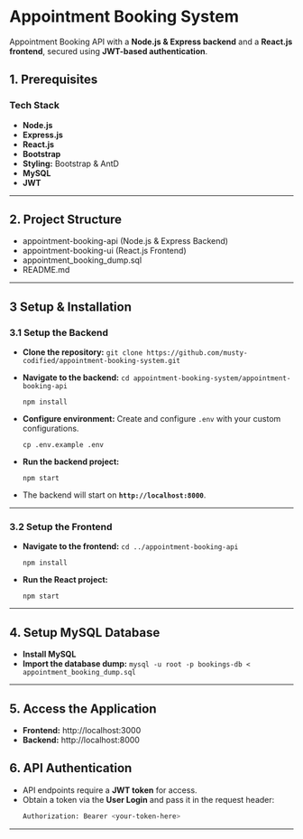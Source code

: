 # Appointment Booking System

Appointment Booking API with a **Node.js & Express backend** and a **React.js frontend**, secured using 
**JWT-based authentication**.

## 1. Prerequisites ##
### Tech Stack ###

- **Node.js**
- **Express.js**
- **React.js**
- **Bootstrap** 
- **Styling:** Bootstrap & AntD
- **MySQL** 
- **JWT**

---

## 2. Project Structure ##

- appointment-booking-api (Node.js & Express Backend)
- appointment-booking-ui (React.js Frontend)
- appointment_booking_dump.sql
- README.md

---

## 3 Setup & Installation ##

### 3.1 Setup the Backend ###

- **Clone the repository:**
  `git clone https://github.com/musty-codified/appointment-booking-system.git`
- **Navigate to the backend:**
  `cd appointment-booking-system/appointment-booking-api`

  `npm install`
- **Configure environment:** Create and configure `.env` with your custom configurations.

  `cp .env.example .env`
- **Run the backend project:**

  `npm start`

- The backend will start on **`http://localhost:8000`**.

---

### 3.2 Setup the Frontend ###
- **Navigate to the frontend:**
  `cd ../appointment-booking-api`

  `npm install`
- **Run the React project:**

  `npm start`

---

## 4. Setup MySQL Database ##

- **Install MySQL**
- **Import the database dump:**
  `mysql -u root -p bookings-db < appointment_booking_dump.sql`

---

## 5. Access the Application ##

- **Frontend:** http://localhost:3000
- **Backend:** http://localhost:8000


## 6. API Authentication ##

- API endpoints require a **JWT token** for access.
- Obtain a token via the **User Login** and pass it in the request header:
  ```sh
  Authorization: Bearer <your-token-here>
  ```

---
